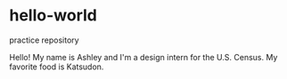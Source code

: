 # hello-world
practice repository

Hello! My name is Ashley and I'm a design intern for the U.S. Census.
My favorite food is Katsudon.
